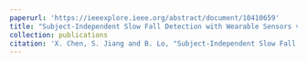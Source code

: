 ```yaml
---
paperurl: 'https://ieeexplore.ieee.org/abstract/document/10410659'
title: "Subject-Independent Slow Fall Detection with Wearable Sensors via Deep Learning"
collection: publications
citation: 'X. Chen, S. Jiang and B. Lo, "Subject-Independent Slow Fall Detection with Wearable Sensors via Deep Learning," 2020 IEEE SENSORS, Rotterdam, Netherlands, 2020, pp. 1-4, doi: 10.1109/SENSORS47125.2020.9278625.'
---
```

